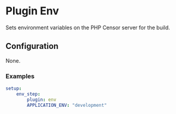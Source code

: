 Plugin Env
==========

Sets environment variables on the PHP Censor server for the build.

Configuration
-------------

None.

### Examples

```yml
setup:
    env_step:
        plugin: env
        APPLICATION_ENV: "development"
```
